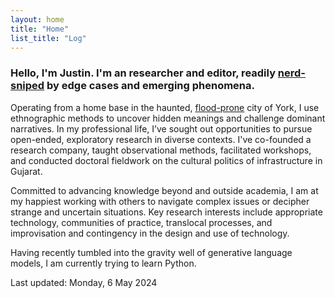 ```yaml
---  
layout: home
title: "Home"
list_title: "Log"
---  
```


### Hello, I'm Justin. I'm an researcher and editor, readily <a href="https://en.wiktionary.org/wiki/nerd-snipe">nerd-sniped</a> by edge cases and emerging phenomena.

Operating from a home base in the haunted, <a href="https://www.theguardian.com/commentisfree/2021/jan/25/bringing-my-family-back-to-the-uk-was-a-bad-decision-but-home-has-its-comforts">flood-prone</a> city of York, I use ethnographic methods to uncover hidden meanings and challenge dominant narratives. In my professional life, I’ve sought out opportunities to pursue open-ended, exploratory research in diverse contexts. I've co-founded a research company, taught observational methods, facilitated workshops, and conducted doctoral fieldwork on the cultural politics of infrastructure in Gujarat.

Committed to advancing knowledge beyond and outside academia, I am at my happiest working with others to navigate complex issues or decipher strange and uncertain situations. Key research interests include appropriate technology, communities of practice, translocal processes, and improvisation and contingency in the design and use of technology.

Having recently tumbled into the gravity well of generative language models, I am currently trying to learn Python.

Last updated: Monday, 6 May 2024
